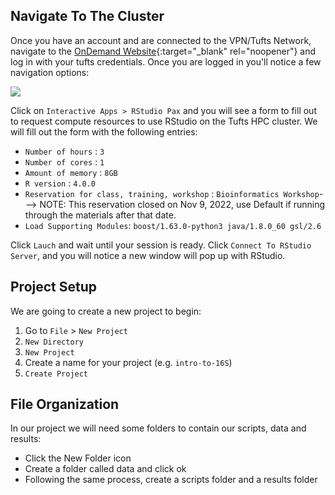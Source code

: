 ## Navigate To The Cluster

Once you have an account and are connected to the VPN/Tufts Network, navigate to the [OnDemand Website](https://ondemand.pax.tufts.edu/){:target="_blank" rel="noopener"} and log in with your tufts credentials. Once you are logged in you'll notice a few navigation options:

![](images/ondemandLayout.png)

Click on `Interactive Apps > RStudio Pax` and you will see a form to fill out to request compute resources to use RStudio on the Tufts HPC cluster. We will fill out the form with the following entries:

- `Number of hours` : `3`
- `Number of cores` : `1`
- `Amount of memory` : `8GB`
- `R version` : `4.0.0`
- `Reservation for class, training, workshop` : `Bioinformatics Workshop`---> NOTE: This reservation closed on Nov 9, 2022, use Default if running through the materials after that date.
- `Load Supporting Modules`: `boost/1.63.0-python3 java/1.8.0_60 gsl/2.6`

Click `Lauch` and wait until your session is ready. Click `Connect To RStudio Server`, and you will notice a new window will pop up with RStudio. 

## Project Setup

We are going to create a new project to begin:

1. Go to `File` > `New Project`
2. `New Directory`
3. `New Project`
4. Create a name for your project (e.g. `intro-to-16S`)
5. `Create Project`

## File Organization

In our project we will need some folders to contain our scripts, data and results:

- Click the New Folder icon
- Create a folder called data and click ok
- Following the same process, create a scripts folder and a results folder

